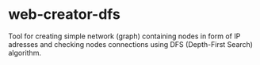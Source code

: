# web-creator-dfs
Tool for creating simple network (graph) containing nodes in form of IP adresses and checking nodes connections using DFS (Depth-First Search) algorithm.
